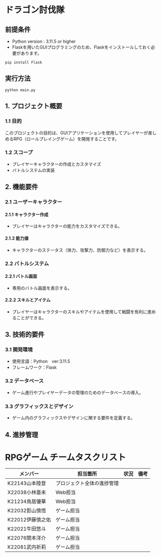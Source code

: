 # ドラゴン討伐隊

## 前提条件
- Python version : 3.11.5 or higher
- Flaskを用いたGUIプログラミングのため、Flaskをインストールしておく必要があります。
  
```
pip install Flask
```

## 実行方法

```
python main.py
```

## 1. プロジェクト概要

### 1.1 目的
このプロジェクトの目的は、GUIアプリケーションを使用してプレイヤーが楽しめるRPG（ロールプレイングゲーム）を開発することです。

### 1.2 スコープ
- プレイヤーキャラクターの作成とカスタマイズ
- バトルシステムの実装

## 2. 機能要件

### 2.1 ユーザーキャラクター

#### 2.1.1 キャラクター作成
- プレイヤーはキャラクターの能力をカスタマイズできる。

#### 2.1.2 能力値
- キャラクターのステータス（体力、攻撃力、防御力など）を表示する。

### 2.2 バトルシステム

#### 2.2.1 バトル画面
- 専用のバトル画面を表示する。

#### 2.2.2 スキルとアイテム
- プレイヤーはキャラクターのスキルやアイテムを使用して戦闘を有利に進めることができる。

## 3. 技術的要件

### 3.1 開発環境
- 使用言語：Python　ver:3.11.5
- フレームワーク：Flask

### 3.2 データベース
- ゲーム進行やプレイヤーデータの管理のためのデータベースの導入。

### 3.3 グラフィックスとデザイン
- ゲーム内のグラフィックスやデザインに関する要件を定義する。

## 4. 進捗管理
# RPGゲーム チームタスクリスト

| メンバー | 担当箇所 | 状況 | 備考 |
|---------|---------|-----|-----|
| K22143山本陸登 | プロジェクト全体の進捗管理 |  |  |
| X22038小林亜未 | Web担当 |  |  |
| K21234鳥居優華 | Web担当 |  |  |
| K22032影山慎悟 | ゲーム担当 |  |  |
| K22012伊藤慎之佑 | ゲーム担当 |  |  |
| K22021牛田悠斗 | ゲーム担当 |  |  |
| K22076関本洋介 | ゲーム担当 |  |  |
| K22081武内祈莉 | ゲーム担当 |  |  |


